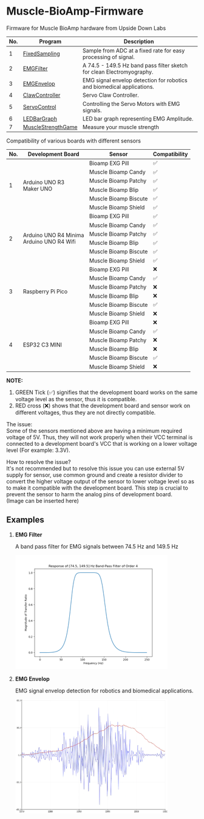 # Muscle-BioAmp-Firmware
Firmware for Muscle BioAmp hardware from Upside Down Labs

| No. | Program| Description |
| ---- | ---- | ---- |
|1 | [FixedSampling](1_FixedSampling)| Sample from ADC at a fixed rate for easy processing of signal.|
|2 | [EMGFilter](2_EMGFilter)| A 74.5 - 149.5 Hz band pass filter sketch for clean Electromyography.|
|3 | [EMGEnvelop](3_EMGEnvelop)| EMG signal envelop detection for robotics and biomedical applications.|
|4 | [ClawController](4_ClawController)| Servo Claw Controller.|
|5 | [ServoControl](5_ServoControl)| Controlling the Servo Motors with EMG signals.|
|6 | [LEDBarGraph](6_LEDBarGraph)| LED bar graph representing EMG Amplitude.|
|7 | [MuscleStrengthGame](7_MuscleStrengthGame)| Measure your muscle strength |

Compatibility of various boards with different sensors
<table>
    <thead>
        <tr>
            <th>No.</th>
            <th>Development Board</th>
            <th>Sensor</th>
            <th>Compatibility</th>
        </tr>
    </thead>
    <tbody>
        <tr>
            <td rowspan="6">1</td>
            <td rowspan="6">Arduino UNO R3<br>Maker UNO</td>
            <td>Bioamp EXG Pill</td>
            <td>✅</td>
        </tr>
        <tr>
            <td>Muscle Bioamp Candy</td>
            <td>✅</td>
        </tr>
        <tr>
            <td>Muscle Bioamp Patchy</td>
            <td>✅</td>
        </tr>
        <tr>
            <td>Muscle Bioamp Blip</td>
            <td>✅</td>
        </tr>
        <tr>
            <td>Muscle Bioamp Biscute</td>
            <td>✅</td>
        </tr>
        <tr>
            <td>Muscle Bioamp Shield</td>
            <td>✅</td>
        </tr>
        <tr>
            <td rowspan="6">2</td>
            <td rowspan="6">Arduino UNO R4 Minima<br>Arduino UNO R4 Wifi</td>
            <td>Bioamp EXG Pill</td>
            <td>✅</td>
        </tr>
        <tr>
            <td>Muscle Bioamp Candy</td>
            <td>✅</td>
        </tr>
        <tr>
            <td>Muscle Bioamp Patchy</td>
            <td>✅</td>
        </tr>
        <tr>
            <td>Muscle Bioamp Blip</td>
            <td>✅</td>
        </tr>
        <tr>
            <td>Muscle Bioamp Biscute</td>
            <td>✅</td>
        </tr>
        <tr>
            <td>Muscle Bioamp Shield</td>
            <td>✅</td>
        </tr>
        <tr>
            <td rowspan="6">3</td>
            <td rowspan="6">Raspberry Pi Pico</td>
            <td>Bioamp EXG Pill</td>
            <td>❌</td>
        </tr>
        <tr>
            <td>Muscle Bioamp Candy</td>
            <td>✅</td>
        </tr>
        <tr>
            <td>Muscle Bioamp Patchy</td>
            <td>❌</td>
        </tr>
        <tr>
            <td>Muscle Bioamp Blip</td>
            <td>❌</td>
        </tr>
        <tr>
            <td>Muscle Bioamp Biscute</td>
            <td>✅</td>
        </tr>
        <tr>
            <td>Muscle Bioamp Shield</td>
            <td>❌</td>
        </tr>
       <tr>
             <td rowspan="6">4</td>
            <td rowspan="6">ESP32 C3 MINI</td>
            <td>Bioamp EXG Pill</td>
            <td>❌</td>
        </tr>
        <tr>
            <td>Muscle Bioamp Candy</td>
            <td>✅</td>
        </tr>
        <tr>
            <td>Muscle Bioamp Patchy</td>
            <td>❌</td>
        </tr>
        <tr>
            <td>Muscle Bioamp Blip</td>
            <td>❌</td>
        </tr>
        <tr>
            <td>Muscle Bioamp Biscute</td>
            <td>✅</td>
        </tr>
        <tr>
            <td>Muscle Bioamp Shield</td>
            <td>❌</td>
        </tr>
    </tbody>
</table>

**NOTE:** 
1. GREEN Tick (✅) signifies that the development board works on the same voltage level as the sensor, thus it is compatible.
2. RED cross (❌) shows that the development board and sensor work on different voltages, thus they are not directly compatible. 

The issue:<br>
Some of the sensors mentioned above are having a minimum required voltage of 5V. Thus, they will not work properly when their VCC terminal is connected to a development board's VCC that is working on a lower voltage level (For example: 3.3V). 

How to resolve the issue?<br>
It's not recommended but to resolve this issue you can use external 5V supply for sensor, use common ground and create a resistor divider to convert the higher voltage output of the sensor to lower voltage level so as to make it compatible with the development board. This step is crucial to prevent the sensor to harm the analog pins of development board.<br>
(Image can be inserted here)<br>


## Examples

1. **EMG Filter**

    A band pass filter for EMG signals between 74.5 Hz and 149.5 Hz

    <img src="2_EMGFilter/EMGFilter.png" height="300" width="400">
    

2. **EMG Envelop**

    EMG signal envelop detection for robotics and biomedical applications.

    <img src="3_EMGEnvelope/EMGEnvelope.png" height="300" width="400">
